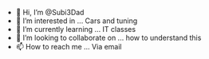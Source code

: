 - 👋 Hi, I’m @Subi3Dad
- 👀 I’m interested in ... Cars and tuning
- 🌱 I’m currently learning ... IT classes
- 💞️ I’m looking to collaborate on ... how to understand this 
- 📫 How to reach me ... Via email

<!---
Subi3Dad/Subi3Dad is a ✨ special ✨ repository because its `README.md` (this file) appears on your GitHub profile.
You can click the Preview link to take a look at your changes.
--->
